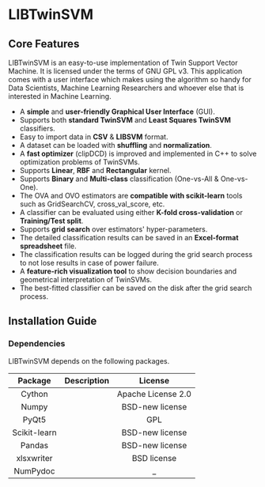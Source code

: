 # LIBTwinSVM

## Core Features
LIBTwinSVM is an easy-to-use implementation of Twin Support Vector Machine.  It is licensed under the terms of GNU GPL v3. This application comes with a user interface which makes using the algorithm so handy for Data Scientists, Machine Learning Researchers and whoever else that is interested in Machine Learning.
<br>

- A **simple** and **user-friendly Graphical User Interface** (GUI).
- Supports both **standard TwinSVM** and **Least Squares TwinSVM** classifiers.
- Easy to import data in **CSV** & **LIBSVM** format.
- A dataset can be loaded with **shuffling** and **normalization**.
- A **fast optimizer** (clipDCD) is improved and implemented in C++ to solve optimization problems of TwinSVMs.
- Supports **Linear**, **RBF** and **Rectangular** kernel.
- Supports **Binary** and **Multi-class** classification (One-vs-All & One-vs-One).
- The OVA and OVO estimators are **compatible with scikit-learn** tools such as GridSearchCV, cross_val_score, etc.
- A classifier can be evaluated using either **K-fold cross-validation** or **Training/Test split**.
- Supports **grid search** over estimators' hyper-parameters.
- The detailed classification results can be saved in an **Excel-format spreadsheet** file.
- The classification results can be logged during the grid search process to not lose results in case of power failure.
- A **feature-rich visualization tool** to show decision boundaries and geometrical interpretation of TwinSVMs.
- The best-fitted classifier can be saved on the disk after the grid search process.



## Installation Guide
### Dependencies

LIBTwinSVM depends on the following packages.

| Package  | Description | License |
| :-------------: | :-------------: | :-------------: |
| Cython  |  | Apache License 2.0 |
| Numpy |  | BSD-new license |
| PyQt5  |  | GPL |
| Scikit-learn  |  | BSD-new license |
| Pandas  |  | BSD-new license |
| xlsxwriter |  | BSD license |
| NumPydoc |  | _ |


